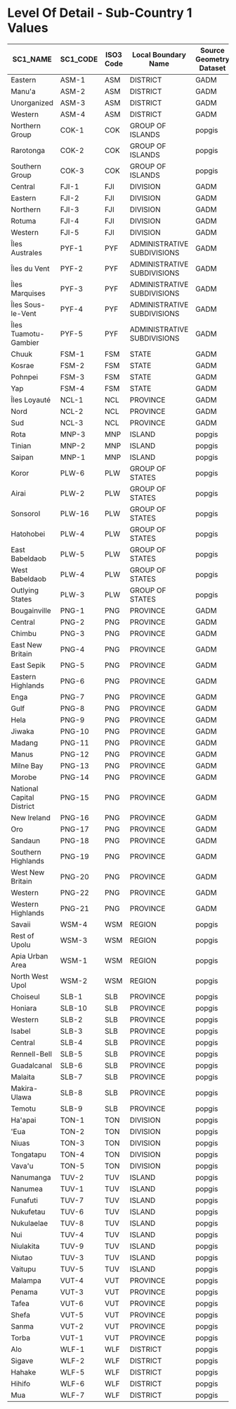 # Level Of Detail - Sub-Country 1 Values
|        SC1_NAME         |SC1_CODE|ISO3 Code|    Local Boundary Name    |Source Geometry Dataset|
|-------------------------|--------|---------|---------------------------|-----------------------|
|Eastern                  |ASM-1   |ASM      |DISTRICT                   |GADM                   |
|Manu'a                   |ASM-2   |ASM      |DISTRICT                   |GADM                   |
|Unorganized              |ASM-3   |ASM      |DISTRICT                   |GADM                   |
|Western                  |ASM-4   |ASM      |DISTRICT                   |GADM                   |
|Northern Group           |COK-1   |COK      |GROUP OF ISLANDS           |popgis                 |
|Rarotonga                |COK-2   |COK      |GROUP OF ISLANDS           |popgis                 |
|Southern Group           |COK-3   |COK      |GROUP OF ISLANDS           |popgis                 |
|Central                  |FJI-1   |FJI      |DIVISION                   |GADM                   |
|Eastern                  |FJI-2   |FJI      |DIVISION                   |GADM                   |
|Northern                 |FJI-3   |FJI      |DIVISION                   |GADM                   |
|Rotuma                   |FJI-4   |FJI      |DIVISION                   |GADM                   |
|Western                  |FJI-5   |FJI      |DIVISION                   |GADM                   |
|Îles Australes           |PYF-1   |PYF      |ADMINISTRATIVE SUBDIVISIONS|GADM                   |
|Îles du Vent             |PYF-2   |PYF      |ADMINISTRATIVE SUBDIVISIONS|GADM                   |
|Îles Marquises           |PYF-3   |PYF      |ADMINISTRATIVE SUBDIVISIONS|GADM                   |
|Îles Sous-le-Vent        |PYF-4   |PYF      |ADMINISTRATIVE SUBDIVISIONS|GADM                   |
|Îles Tuamotu-Gambier     |PYF-5   |PYF      |ADMINISTRATIVE SUBDIVISIONS|GADM                   |
|Chuuk                    |FSM-1   |FSM      |STATE                      |GADM                   |
|Kosrae                   |FSM-2   |FSM      |STATE                      |GADM                   |
|Pohnpei                  |FSM-3   |FSM      |STATE                      |GADM                   |
|Yap                      |FSM-4   |FSM      |STATE                      |GADM                   |
|Îles Loyauté             |NCL-1   |NCL      |PROVINCE                   |GADM                   |
|Nord                     |NCL-2   |NCL      |PROVINCE                   |GADM                   |
|Sud                      |NCL-3   |NCL      |PROVINCE                   |GADM                   |
|Rota                     |MNP-3   |MNP      |ISLAND                     |popgis                 |
|Tinian                   |MNP-2   |MNP      |ISLAND                     |popgis                 |
|Saipan                   |MNP-1   |MNP      |ISLAND                     |popgis                 |
|Koror                    |PLW-6   |PLW      |GROUP OF STATES            |popgis                 |
|Airai                    |PLW-2   |PLW      |GROUP OF STATES            |popgis                 |
|Sonsorol                 |PLW-16  |PLW      |GROUP OF STATES            |popgis                 |
|Hatohobei                |PLW-4   |PLW      |GROUP OF STATES            |popgis                 |
|East Babeldaob           |PLW-5   |PLW      |GROUP OF STATES            |popgis                 |
|West Babeldaob           |PLW-4   |PLW      |GROUP OF STATES            |popgis                 |
|Outlying States          |PLW-3   |PLW      |GROUP OF STATES            |popgis                 |
|Bougainville             |PNG-1   |PNG      |PROVINCE                   |GADM                   |
|Central                  |PNG-2   |PNG      |PROVINCE                   |GADM                   |
|Chimbu                   |PNG-3   |PNG      |PROVINCE                   |GADM                   |
|East New Britain         |PNG-4   |PNG      |PROVINCE                   |GADM                   |
|East Sepik               |PNG-5   |PNG      |PROVINCE                   |GADM                   |
|Eastern Highlands        |PNG-6   |PNG      |PROVINCE                   |GADM                   |
|Enga                     |PNG-7   |PNG      |PROVINCE                   |GADM                   |
|Gulf                     |PNG-8   |PNG      |PROVINCE                   |GADM                   |
|Hela                     |PNG-9   |PNG      |PROVINCE                   |GADM                   |
|Jiwaka                   |PNG-10  |PNG      |PROVINCE                   |GADM                   |
|Madang                   |PNG-11  |PNG      |PROVINCE                   |GADM                   |
|Manus                    |PNG-12  |PNG      |PROVINCE                   |GADM                   |
|Milne Bay                |PNG-13  |PNG      |PROVINCE                   |GADM                   |
|Morobe                   |PNG-14  |PNG      |PROVINCE                   |GADM                   |
|National Capital District|PNG-15  |PNG      |PROVINCE                   |GADM                   |
|New Ireland              |PNG-16  |PNG      |PROVINCE                   |GADM                   |
|Oro                      |PNG-17  |PNG      |PROVINCE                   |GADM                   |
|Sandaun                  |PNG-18  |PNG      |PROVINCE                   |GADM                   |
|Southern Highlands       |PNG-19  |PNG      |PROVINCE                   |GADM                   |
|West New Britain         |PNG-20  |PNG      |PROVINCE                   |GADM                   |
|Western                  |PNG-22  |PNG      |PROVINCE                   |GADM                   |
|Western Highlands        |PNG-21  |PNG      |PROVINCE                   |GADM                   |
|Savaii                   |WSM-4   |WSM      |REGION                     |popgis                 |
|Rest of Upolu            |WSM-3   |WSM      |REGION                     |popgis                 |
|Apia Urban Area          |WSM-1   |WSM      |REGION                     |popgis                 |
|North West Upol          |WSM-2   |WSM      |REGION                     |popgis                 |
|Choiseul                 |SLB-1   |SLB      |PROVINCE                   |popgis                 |
|Honiara                  |SLB-10  |SLB      |PROVINCE                   |popgis                 |
|Western                  |SLB-2   |SLB      |PROVINCE                   |popgis                 |
|Isabel                   |SLB-3   |SLB      |PROVINCE                   |popgis                 |
|Central                  |SLB-4   |SLB      |PROVINCE                   |popgis                 |
|Rennell-Bell             |SLB-5   |SLB      |PROVINCE                   |popgis                 |
|Guadalcanal              |SLB-6   |SLB      |PROVINCE                   |popgis                 |
|Malaita                  |SLB-7   |SLB      |PROVINCE                   |popgis                 |
|Makira-Ulawa             |SLB-8   |SLB      |PROVINCE                   |popgis                 |
|Temotu                   |SLB-9   |SLB      |PROVINCE                   |popgis                 |
|Ha'apai                  |TON-1   |TON      |DIVISION                   |popgis                 |
|'Eua                     |TON-2   |TON      |DIVISION                   |popgis                 |
|Niuas                    |TON-3   |TON      |DIVISION                   |popgis                 |
|Tongatapu                |TON-4   |TON      |DIVISION                   |popgis                 |
|Vava'u                   |TON-5   |TON      |DIVISION                   |popgis                 |
|Nanumanga                |TUV-2   |TUV      |ISLAND                     |popgis                 |
|Nanumea                  |TUV-1   |TUV      |ISLAND                     |popgis                 |
|Funafuti                 |TUV-7   |TUV      |ISLAND                     |popgis                 |
|Nukufetau                |TUV-6   |TUV      |ISLAND                     |popgis                 |
|Nukulaelae               |TUV-8   |TUV      |ISLAND                     |popgis                 |
|Nui                      |TUV-4   |TUV      |ISLAND                     |popgis                 |
|Niulakita                |TUV-9   |TUV      |ISLAND                     |popgis                 |
|Niutao                   |TUV-3   |TUV      |ISLAND                     |popgis                 |
|Vaitupu                  |TUV-5   |TUV      |ISLAND                     |popgis                 |
|Malampa                  |VUT-4   |VUT      |PROVINCE                   |popgis                 |
|Penama                   |VUT-3   |VUT      |PROVINCE                   |popgis                 |
|Tafea                    |VUT-6   |VUT      |PROVINCE                   |popgis                 |
|Shefa                    |VUT-5   |VUT      |PROVINCE                   |popgis                 |
|Sanma                    |VUT-2   |VUT      |PROVINCE                   |popgis                 |
|Torba                    |VUT-1   |VUT      |PROVINCE                   |popgis                 |
|Alo                      |WLF-1   |WLF      |DISTRICT                   |popgis                 |
|Sigave                   |WLF-2   |WLF      |DISTRICT                   |popgis                 |
|Hahake                   |WLF-5   |WLF      |DISTRICT                   |popgis                 |
|Hihifo                   |WLF-6   |WLF      |DISTRICT                   |popgis                 |
|Mua                      |WLF-7   |WLF      |DISTRICT                   |popgis                 |
